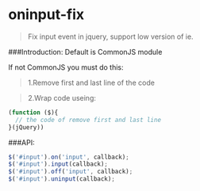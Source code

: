 oninput-fix
=========

>Fix input event in jquery, support low version of ie.

###Introduction:
Default is CommonJS module

If not CommonJS you must do this:

>1.Remove first and last line of the code

>2.Wrap code useing:
```js
(function ($){
  // the code of remove first and last line
}(jQuery))
```

###API:
>
```js
$('#input').on('input', callback);
$('#input').input(callback);
$('#input').off('input', callback);
$('#input').uninput(callback);
```
